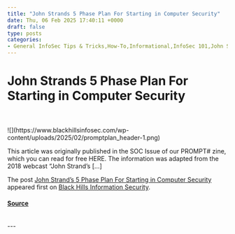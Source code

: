 ```yaml
---
title: "John Strands 5 Phase Plan For Starting in Computer Security"
date: Thu, 06 Feb 2025 17:40:11 +0000
draft: false
type: posts
categories: 
- General InfoSec Tips & Tricks,How-To,Informational,InfoSec 101,John Strand,Infosec for Beginners,PROMPT#,SOC Issue
---
```

# John Strands 5 Phase Plan For Starting in Computer Security

<br/>

<br/>
![](https://www.blackhillsinfosec.com/wp-content/uploads/2025/02/promptplan_header-1.png)

This article was originally published in the SOC Issue of our PROMPT# zine, which you can read for free HERE. The information was adapted from the 2018 webcast “John Strand’s \[…\]

The post [John Strand’s 5 Phase Plan For Starting in Computer Security](https://www.blackhillsinfosec.com/john-strands-5-phase-plan/) appeared first on [Black Hills Information Security](https://www.blackhillsinfosec.com).

#### [Source](https://www.blackhillsinfosec.com/john-strands-5-phase-plan/)

<br/>
---
